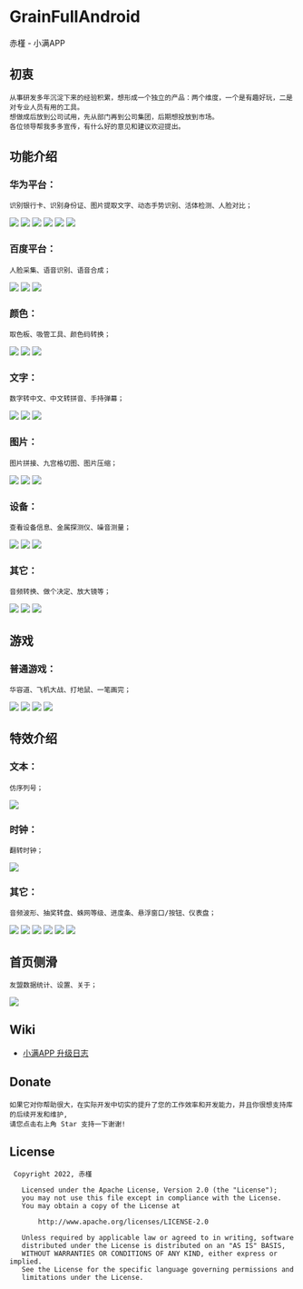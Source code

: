 # GrainFullAndroid
赤槿 - 小满APP

## 初衷
    从事研发多年沉淀下来的经验积累，想形成一个独立的产品：两个维度，一个是有趣好玩，二是对专业人员有用的工具。
    想做成后放到公司试用，先从部门再到公司集团，后期想投放到市场。
    各位领导帮我多多宣传，有什么好的意见和建议欢迎提出。

## 功能介绍

### 华为平台：
    识别银行卡、识别身份证、图片提取文字、动态手势识别、活体检测、人脸对比；

![](image/IdentifyBankCards.jpg)
![](image/IdentifyIdCard.jpg)
![](image/ImageExtractionText.jpg)
![](image/DynamicGestures.jpg)
![](image/LivenessDetection.jpg)
![](image/FaceComparison.jpg)

### 百度平台：
    人脸采集、语音识别、语音合成；

![](image/FaceRecognition.jpg)
![](image/VoiceRecog.jpg)
![](image/SpeechSynthesis.jpg)

### 颜色：
    取色板、吸管工具、颜色码转换；

![](image/ColorPicker.jpg)
![](image/PicturePipette.jpg)
![](image/ColorCodeConversion.jpg)

### 文字：
    数字转中文、中文转拼音、手持弹幕；

![](image/DigitalToChinese.jpg)
![](image/ChineseToPinyin.jpg)
![](image/HandheldBulletScreen.jpg)

### 图片：
    图片拼接、九宫格切图、图片压缩；

![](image/PictureMosaic.jpg)
![](image/NinePalaces.jpg)
![](image/PictureCompression.jpg)

### 设备：
    查看设备信息、金属探测仪、噪音测量；

![](image/EquipmentInfo.jpg)
![](image/MetalDetector.jpg)
![](image/NoiseMeasurement.jpg)

### 其它：
    音频转换、做个决定、放大镜等；

![](image/AudioConversion.jpg)
![](image/Decision.jpg)
![](image/Magnifier.jpg)

## 游戏
### 普通游戏：
    华容道、飞机大战、打地鼠、一笔画完；

![](image/klotskiGame.jpg)
![](image/AircraftWar.jpg)
![](image/WhacAMole.jpg)
![](image/OneLineToEnd.jpg)

## 特效介绍
### 文本：
    仿序列号；

![](image/SerialNumber.jpg)

### 时钟：
    翻转时钟；

![](image/FlipClock.jpg)

### 其它：
    音频波形、抽奖转盘、蛛网等级、进度条、悬浮窗口/按钮、仪表盘；

![](image/AudioWaveform.jpg)
![](image/LotteryTurntable.jpg)
![](image/SpiderWebGrade.jpg)
![](image/ProgressView.jpg)
![](image/LevitationButton.jpg)
![](image/Dashboard.jpg)

## 首页侧滑
    友盟数据统计、设置、关于；

![](image/DataStatistics.jpg)

## Wiki
* [小满APP 升级日志](https://github.com/wangliyang206/GrainFullAndroid/wiki/UpdateLog)

## Donate
    如果它对你帮助很大，在实际开发中切实的提升了您的工作效率和开发能力，并且你很想支持库的后续开发和维护,
    请您点击右上角 Star 支持一下谢谢!

## License
``` 
 Copyright 2022, 赤槿       
  
   Licensed under the Apache License, Version 2.0 (the "License");
   you may not use this file except in compliance with the License.
   You may obtain a copy of the License at 
 
       http://www.apache.org/licenses/LICENSE-2.0 

   Unless required by applicable law or agreed to in writing, software
   distributed under the License is distributed on an "AS IS" BASIS,
   WITHOUT WARRANTIES OR CONDITIONS OF ANY KIND, either express or implied.
   See the License for the specific language governing permissions and
   limitations under the License.
```